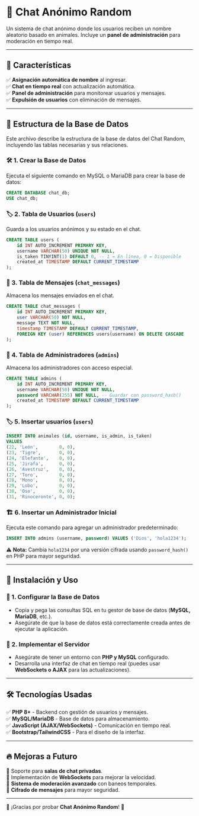 # 📢 Chat Anónimo Random

Un sistema de chat anónimo donde los usuarios reciben un nombre aleatorio basado en animales. Incluye un **panel de administración** para moderación en tiempo real.

---

## 📌 Características
✅ **Asignación automática de nombre** al ingresar.  
✅ **Chat en tiempo real** con actualización automática.  
✅ **Panel de administración** para monitorear usuarios y mensajes.  
✅ **Expulsión de usuarios** con eliminación de mensajes.  

---

## 📂 Estructura de la Base de Datos  
Este archivo describe la estructura de la base de datos del Chat Random, incluyendo las tablas necesarias y sus relaciones.

### 🛠️ 1. Crear la Base de Datos  
Ejecuta el siguiente comando en MySQL o MariaDB para crear la base de datos:

```sql
CREATE DATABASE chat_db;
USE chat_db;
```

### 🏷️ 2. Tabla de Usuarios (`users`)  
Guarda a los usuarios anónimos y su estado en el chat.

```sql
CREATE TABLE users (
    id INT AUTO_INCREMENT PRIMARY KEY,
    username VARCHAR(50) UNIQUE NOT NULL,
    is_taken TINYINT(1) DEFAULT 0, -- 1 = En línea, 0 = Disponible
    created_at TIMESTAMP DEFAULT CURRENT_TIMESTAMP
);
```

### 💬 3. Tabla de Mensajes (`chat_messages`)  
Almacena los mensajes enviados en el chat.

```sql
CREATE TABLE chat_messages (
    id INT AUTO_INCREMENT PRIMARY KEY,
    user VARCHAR(50) NOT NULL,
    message TEXT NOT NULL,
    timestamp TIMESTAMP DEFAULT CURRENT_TIMESTAMP,
    FOREIGN KEY (user) REFERENCES users(username) ON DELETE CASCADE
);
```

### 🔑 4. Tabla de Administradores (`admins`)  
Almacena los administradores con acceso especial.

```sql
CREATE TABLE admins (
    id INT AUTO_INCREMENT PRIMARY KEY,
    username VARCHAR(50) UNIQUE NOT NULL,
    password VARCHAR(255) NOT NULL, -- Guardar con password_hash()
    created_at TIMESTAMP DEFAULT CURRENT_TIMESTAMP
);
```
### 🏷️ 5. Insertar usuarios (`users`)  
```sql
INSERT INTO animales (id, username, is_admin, is_taken)
VALUES
(22, 'León',        0, 0),
(23, 'Tigre',       0, 0),
(24, 'Elefante',    0, 0),
(25, 'Jirafa',      0, 0),
(26, 'Avestruz',    0, 0),
(27, 'Toro',        0, 0),
(28, 'Mono',        0, 0),
(29, 'Lobo',        0, 0),
(30, 'Oso',         0, 0),
(31, 'Rinoceronte', 0, 0);
```

### 🏗️ 6. Insertar un Administrador Inicial  
Ejecuta este comando para agregar un administrador predeterminado:

```sql
INSERT INTO admins (username, password) VALUES ('Dios', 'hola1234');
```

⚠️ **Nota:** Cambia `hola1234` por una versión cifrada usando `password_hash()` en PHP para mayor seguridad.

---

## 🚀 Instalación y Uso  

### 📌 1. Configurar la Base de Datos  
- Copia y pega las consultas SQL en tu gestor de base de datos (**MySQL, MariaDB**, etc.).  
- Asegúrate de que la base de datos está correctamente creada antes de ejecutar la aplicación.

### 📌 2. Implementar el Servidor  
- Asegúrate de tener un entorno con **PHP y MySQL** configurado.  
- Desarrolla una interfaz de chat en tiempo real (puedes usar **WebSockets o AJAX** para las actualizaciones).  

---

## 🛠️ Tecnologías Usadas  
✅ **PHP 8+** - Backend con gestión de usuarios y mensajes.  
✅ **MySQL/MariaDB** - Base de datos para almacenamiento.  
✅ **JavaScript (AJAX/WebSockets)** - Comunicación en tiempo real.  
✅ **Bootstrap/TailwindCSS** - Para el diseño de la interfaz.  

---

## 🔥 Mejoras a Futuro  
🔹 Soporte para **salas de chat privadas**.  
🔹 Implementación de **WebSockets** para mejorar la velocidad.  
🔹 **Sistema de moderación avanzado** con baneos temporales.  
🔹 **Cifrado de mensajes** para mayor seguridad.  

---

🎉 ¡Gracias por probar **Chat Anónimo Random**! 🚀
